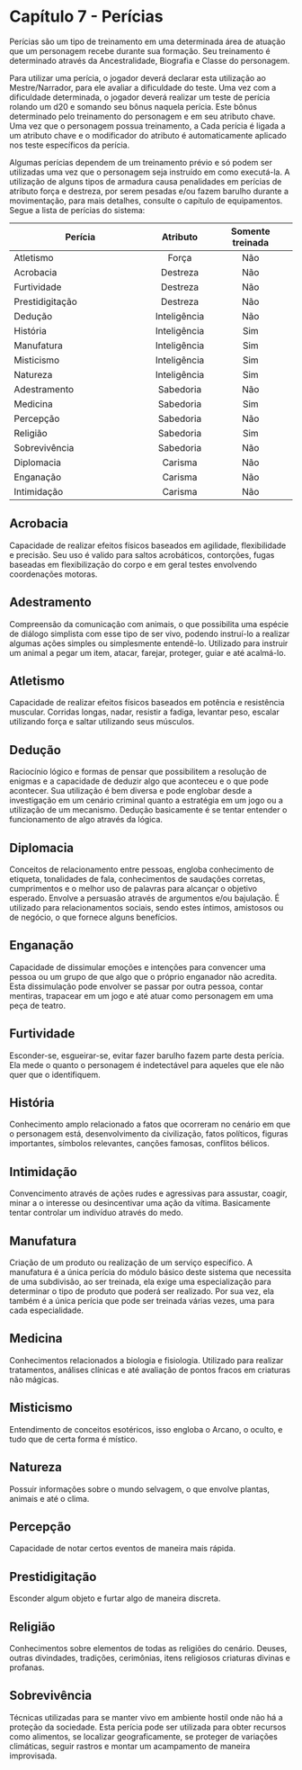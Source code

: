 <style>
table th:first-of-type {
    width: 50%;
}
table {
    margin:auto;
}
</style>

# Capítulo 7 - Perícias

Perícias são um tipo de treinamento em uma determinada área de atuação que um personagem recebe durante sua formação. Seu treinamento é determinado através da Ancestralidade, Biografia e Classe do personagem.

Para utilizar uma perícia, o jogador deverá declarar esta utilização ao Mestre/Narrador, para ele avaliar a dificuldade do teste. Uma vez com a dificuldade determinada, o jogador deverá realizar um teste de perícia rolando um d20 e somando seu bônus naquela perícia. Este bônus determinado pelo treinamento do personagem e em seu atributo chave. Uma vez que o personagem possua treinamento, a Cada perícia é ligada a um atributo chave e o modificador do atributo é automaticamente aplicado nos teste específicos da perícia.

Algumas perícias dependem de um treinamento prévio e só podem ser utilizadas uma vez que o personagem seja instruído em como executá-la. A utilização de alguns tipos de armadura causa penalidades em perícias de atributo força e destreza, por serem pesadas e/ou fazem barulho durante a movimentação, para mais detalhes, consulte o capítulo de equipamentos. Segue a lista de perícias do sistema:

| Perícia         |   Atributo   | Somente treinada |
| --------------- | :----------: | :--------------: |
| Atletismo       |    Força     |       Não        |
| Acrobacia       |   Destreza   |       Não        |
| Furtividade     |   Destreza   |       Não        |
| Prestidigitação |   Destreza   |       Não        |
| Dedução         | Inteligência |       Não        |
| História        | Inteligência |       Sim        |
| Manufatura      | Inteligência |       Sim        |
| Misticismo      | Inteligência |       Sim        |
| Natureza        | Inteligência |       Sim        |
| Adestramento    |  Sabedoria   |       Não        |
| Medicina        |  Sabedoria   |       Sim        |
| Percepção       |  Sabedoria   |       Não        |
| Religião        |  Sabedoria   |       Sim        |
| Sobrevivência   |  Sabedoria   |       Não        |
| Diplomacia      |   Carisma    |       Não        |
| Enganação       |   Carisma    |       Não        |
| Intimidação     |   Carisma    |       Não        |

## Acrobacia
Capacidade de realizar efeitos físicos baseados em agilidade, flexibilidade e precisão.
Seu uso é valido para saltos acrobáticos, contorções, fugas baseadas em flexibilização do corpo e em geral testes envolvendo coordenações motoras.

## Adestramento
Compreensão da comunicação com animais, o que possibilita uma espécie de diálogo simplista com esse tipo de ser vivo, podendo instruí-lo a realizar algumas ações simples ou simplesmente entendê-lo. Utilizado para instruir um animal a pegar um item, atacar, farejar, proteger, guiar e até acalmá-lo.

## Atletismo
Capacidade de realizar efeitos físicos baseados em potência e resistência muscular. Corridas longas, nadar, resistir a fadiga, levantar peso, escalar utilizando força e saltar utilizando seus músculos.

## Dedução
Raciocínio lógico e formas de pensar que possibilitem a resolução de enigmas e a capacidade de deduzir algo que aconteceu e o que pode acontecer. Sua utilização é bem diversa e pode englobar desde a investigação em um cenário criminal quanto a estratégia em um jogo ou a utilização de um mecanismo. Dedução basicamente é se tentar entender o funcionamento de algo através da lógica.

## Diplomacia
Conceitos de relacionamento entre pessoas, engloba conhecimento de etiqueta, tonalidades de fala, conhecimentos de saudações corretas, cumprimentos e o melhor uso de palavras para alcançar o objetivo esperado. Envolve a persuasão através de argumentos e/ou bajulação. É utilizado para relacionamentos sociais, sendo estes íntimos, amistosos ou de negócio, o que fornece alguns benefícios. 

## Enganação
Capacidade de dissimular emoções e intenções para convencer uma pessoa ou um grupo de que algo que o próprio enganador não acredita. Esta dissimulação pode envolver se passar por outra pessoa, contar mentiras, trapacear em um jogo e até atuar como personagem em uma peça de teatro.

## Furtividade
<!-- hihi to furtivo -->
Esconder-se, esgueirar-se, evitar fazer barulho fazem parte desta perícia. Ela mede o quanto o personagem é indetectável para aqueles que ele não quer que o identifiquem.

## História
Conhecimento amplo relacionado a fatos que ocorreram no cenário em que o personagem está, desenvolvimento da civilização, fatos políticos, figuras importantes, símbolos relevantes, canções famosas, conflitos bélicos.

## Intimidação
Convencimento através de ações rudes e agressivas para assustar, coagir, minar a o interesse ou desincentivar uma ação da vítima. Basicamente tentar controlar um indivíduo através do medo.

## Manufatura
Criação de um produto ou realização de um serviço específico. A manufatura é a única perícia do módulo básico deste sistema que necessita de uma subdivisão, ao ser treinada, ela exige uma especialização para determinar o tipo de produto que poderá ser realizado. Por sua vez, ela também é a única perícia que pode ser treinada várias vezes, uma para cada especialidade.

## Medicina
Conhecimentos relacionados a biologia e fisiologia. Utilizado para realizar tratamentos, análises clínicas e até avaliação de pontos fracos em criaturas não mágicas.

## Misticismo
Entendimento de conceitos esotéricos, isso engloba o Arcano, o oculto, e tudo que de certa forma é místico.

## Natureza
Possuir informações sobre o mundo selvagem, o que envolve plantas, animais e até o clima.

## Percepção
Capacidade de notar certos eventos de maneira mais rápida.

## Prestidigitação
Esconder algum objeto e furtar algo de maneira discreta.

## Religião
Conhecimentos sobre elementos de todas as religiões do cenário. Deuses, outras divindades, tradições, cerimônias, itens religiosos criaturas divinas e profanas.

## Sobrevivência
Técnicas utilizadas para se manter vivo em ambiente hostil onde não há a proteção da sociedade. Esta perícia pode ser utilizada para obter recursos como alimentos, se localizar geograficamente, se proteger de variações climáticas, seguir rastros e montar um acampamento de maneira improvisada.